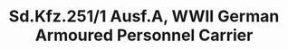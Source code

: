 ---
layout: product
title: "Sd.Kfz.251/1 Ausf.A, WWII German Armoured Personnel Carrier"
price: "3900" 
desc: "N/A"
img_path: "/assets/img/ICM 35101.webp"
brand: "N/A"
available: false
special_offer: false
new: false
soon: false
cat: "010000"
subcat: "013600"
subsubcat: "0N/A"
sifra: "ICM 35101"
popular: false
---